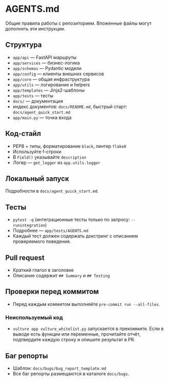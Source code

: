 # AGENTS.md

Общие правила работы с репозиторием. Вложенные файлы могут дополнять эти инструкции.

## Структура
- `app/api` — FastAPI маршруты
- `app/services` — бизнес-логика
- `app/schemas` — Pydantic модели
- `app/config` — клиенты внешних сервисов
- `app/core` — общая инфраструктура
- `app/utils` — логирование и helpers
- `app/templates` — Jinja2-шаблоны
- `app/tests` — тесты
- `docs/` — документация
- индекс документов: `docs/README.md`, быстрый старт: `docs/agent_quick_start.md`
- `app/main.py` — точка входа

## Код-стайл
- PEP8 + типы, форматирование `black`, линтер `flake8`
- Используйте f-строки
- В `Field()` указывайте `description`
- Логер — `get_logger` из `app.utils.logger`

## Локальный запуск
Подробности в `docs/agent_quick_start.md`.

## Тесты
- `pytest -q` (интеграционные тесты только по запросу: `--runintegration`)
- Подробнее — `app/tests/AGENTS.md`
- Каждый тест должен содержать докстринг с описанием проверяемого поведения.

## Pull request
- Краткий глагол в заголовке
- Описание содержит `## Summary` и `## Testing`

## Проверки перед коммитом
- Перед каждым коммитом выполняйте `pre-commit run --all-files`.

### Неиспользуемый код
- `vulture app vulture_whitelist.py` запускается в прекоммите. Если в выводе есть
  функции или переменные, прочитайте отчёт, подтвердите каждую строку и опишите
  результат в PR.

## Баг репорты
- Шаблон: `docs/bugs/bug_report_template.md`
- Все баг репорты размещаются в каталоге `docs/bugs`.
